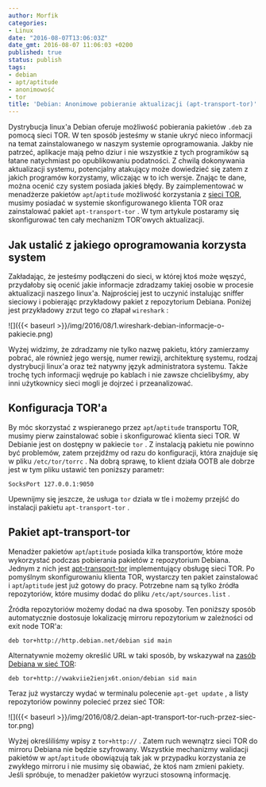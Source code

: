 ```yaml
---
author: Morfik
categories:
- Linux
date: "2016-08-07T13:06:03Z"
date_gmt: 2016-08-07 11:06:03 +0200
published: true
status: publish
tags:
- debian
- apt/aptitude
- anonimowość
- tor
title: 'Debian: Anonimowe pobieranie aktualizacji (apt-transport-tor)'
---
```


Dystrybucja linux'a Debian oferuje możliwość pobierania pakietów `.deb` za pomocą sieci TOR. W ten
sposób jesteśmy w stanie ukryć nieco informacji na temat zainstalowanego w naszym systemie
oprogramowania. Jakby nie patrzeć, aplikacje mają pełno dziur i nie wszystkie z tych programików są
łatane natychmiast po opublikowaniu podatności. Z chwilą dokonywania aktualizacji systemu,
potencjalny atakujący może dowiedzieć się zatem z jakich programów korzystamy, wliczając w to ich
wersje. Znając te dane, można ocenić czy system posiada jakieś błędy. By zaimplementować w
menadżerze pakietów `apt`/`aptitude` możliwość korzystania z [sieci
TOR](https://www.torproject.org/), musimy posiadać w systemie skonfigurowanego klienta TOR oraz
zainstalować pakiet `apt-transport-tor` . W tym artykule postaramy się skonfigurować ten cały
mechanizm TOR'owych aktualizacji.

<!--more-->
## Jak ustalić z jakiego oprogramowania korzysta system

Zakładając, że jesteśmy podłączeni do sieci, w której ktoś może węszyć, przydałoby się ocenić jakie
informacje zdradzamy takiej osobie w procesie aktualizacji naszego linux'a. Najprościej jest to
uczynić instalując sniffer sieciowy i pobierając przykładowy pakiet z repozytorium Debiana. Poniżej
jest przykładowy zrzut tego co złapał `wireshark` :

![]({{< baseurl >}}/img/2016/08/1.wireshark-debian-informacje-o-pakiecie.png)

Wyżej widzimy, że zdradzamy nie tylko nazwę pakietu, który zamierzamy pobrać, ale również jego
wersję, numer rewizji, architekturę systemu, rodzaj dystrybucji linux'a oraz też natywny język
administratora systemu. Także trochę tych informacji wędruje po kablach i nie zawsze chcielibyśmy,
aby inni użytkownicy sieci mogli je dojrzeć i przeanalizować.

## Konfiguracja TOR'a

By móc skorzystać z wspieranego przez `apt`/`aptitude` transportu TOR, musimy pierw zainstalować
sobie i skonfigurować klienta sieci TOR. W Debianie jest on dostępny w pakiecie `tor` . Z instalacją
pakietu nie powinno być problemów, zatem przejdźmy od razu do konfiguracji, która znajduje się w
pliku `/etc/tor/torrc` . Na dobrą sprawę, to klient działa OOTB ale dobrze jest w tym pliku ustawić
ten poniższy parametr:

    SocksPort 127.0.0.1:9050

Upewnijmy się jeszcze, że usługa `tor` działa w tle i możemy przejść do instalacji pakietu
`apt-transport-tor` .

## Pakiet apt-transport-tor

Menadżer pakietów `apt`/`aptitude` posiada kilka transportów, które może wykorzystać podczas
pobierania pakietów z repozytorium Debiana. Jednym z nich jest
[apt-transport-tor](https://github.com/diocles/apt-transport-tor) implementujący obsługę sieci TOR.
Po pomyślnym skonfigurowaniu klienta TOR, wystarczy ten pakiet zainstalować i `apt`/`aptitude` jest
już gotowy do pracy. Potrzebne nam są tylko źródła repozytoriów, które musimy dodać do pliku
`/etc/apt/sources.list` .

Źródła repozytoriów możemy dodać na dwa sposoby. Ten poniższy sposób automatycznie dostosuje
lokalizację mirroru repozytorium w zależności od exit node TOR'a:

    deb tor+http://http.debian.net/debian sid main

Alternatywnie możemy określić URL w taki sposób, by wskazywał na [zasób Debiana w sieć
TOR](https://onion.debian.org/):

    deb tor+http://vwakviie2ienjx6t.onion/debian sid main

Teraz już wystarczy wydać w terminalu polecenie `apt-get update` , a listy repozytoriów powinny
polecieć przez sieć TOR:

![]({{< baseurl >}}/img/2016/08/2.deian-apt-transport-tor-ruch-przez-siec-tor.png)

Wyżej określiliśmy wpisy z `tor+http://` . Zatem ruch wewnątrz sieci TOR do mirroru Debiana nie
będzie szyfrowany. Wszystkie mechanizmy walidacji pakietów w `apt`/`aptitude` obowiązują tak jak w
przypadku korzystania ze zwykłego mirroru i nie musimy się obawiać, że ktoś nam zmieni pakiety.
Jeśli spróbuje, to menadżer pakietów wyrzuci stosowną informację.
